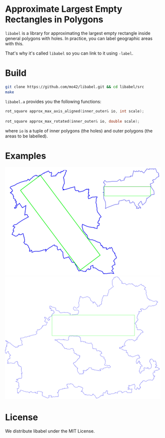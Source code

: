 # Approximate Largest Empty Rectangles in Polygons
`libabel` is a library for approximating the largest empty rectangle inside
general polygons with holes. In practice, you can label geographic areas with
this.

That's why it's called `libabel` so you can link to it using `-label`.

# Build

```sh
git clone https://github.com/mo42/libabel.git && cd libabel/src
make
```

`libabel.a` provides you the following functions:

```c
rot_square approx_max_axis_aligned(inner_outer& io, int scale);

rot_square approx_max_rotated(inner_outer& io, double scale);
```

where `io` is a tuple of inner polygons (the holes) and outer polygons (the
areas to be labelled).

# Examples

![Examples Small](example12.png "Examples Small")
![Example Large](example3.png "Example Large")

# License

We distribute libabel under the MIT License.
